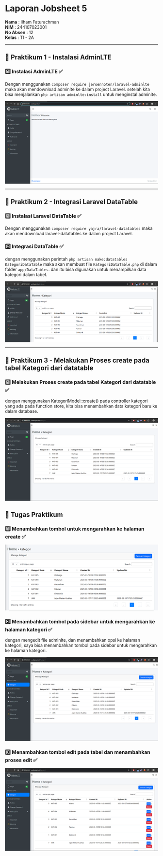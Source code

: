 # Laporan Jobsheet 5

**Nama**  : Ilham Faturachman  
**NIM**   : 244107023001  
**No Absen** : 12  
**Kelas** : TI - 2A  

---

## 📌 Praktikum 1 - Instalasi AdminLTE  

### 1️⃣ Instalasi AdminLTE ✅
Dengan menggunakan `composer require jeroennoten/laravel-adminlte` maka akan mendownload adminlte ke dalam project Laravel. setelah kita bisa menjalankan `php artisan adminlte:install` untuk menginstal adminlte.

![Hasil dengan composer](Screenshot%20Laporan/Praktikum1/praktikum1.png)

---

## 📌 Praktikum 2 - Integrasi Laravel DataTable  

### 1️⃣ Instalasi Laravel DataTable ✅
Dengan menggunakan `composer require yajra/laravel-datatables` maka akan mendownload laravel-datatables ke dalam project Laravel. 

### 2️⃣ Integrasi DataTable ✅
dengan menggunakan perintah `php artisan make:datatables KategoriDataTable` maka akan membuat file `KategoriDataTable.php` di dalam folder `app/DataTables`. dan itu bisa digunakan untuk menampilkan data kategori dalam tabel.

![Hasil dengan DataTable](Screenshot%20Laporan/Praktikum2/praktikum2.png)

---

## 📌 Praktikum 3 - Melakukan Proses create pada tabel Kategori dari datatable

### 1️⃣ Melakukan Proses create pada tabel Kategori dari datatable ✅
dengan menggunakan KategoriModel::create() pada controller kategori yang ada pada function store, kita bisa menambahkan data kategori baru ke dalam database.

![Hasil dengan insert data baru ke database](Screenshot%20Laporan/Praktikum3/praktikum3.png)


## 📌 Tugas Praktikum

### 1️⃣ Menambahkan tombol untuk mengarahkan ke halaman create ✅

![Hasil dengan tombol create](Screenshot%20Laporan/Tugas%20Praktikum/TP1.png)

### 2️⃣ Menambahkan tombol pada sidebar untuk mengarahkan ke halaman kategori ✅
dengan mengedit file adminlte, dan menambahkan opsi ke halaman kategori, saya bisa menambahkan tombol pada sidebar untuk mengarahkan ke halaman kategori.

![Hasil dengan tombol kategori](Screenshot%20Laporan/Tugas%20Praktikum/TP2.png)

### 3️⃣ Menambahkan tombol edit pada tabel dan menambahkan proses edit ✅

![Hasil dengan tombol edit](Screenshot%20Laporan/Tugas%20Praktikum/TP3.png)





